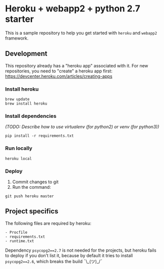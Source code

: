# Heroku + webapp2 + python 2.7 starter

This is a sample repository to help you get started
with `heroku` and `webapp2` framework.

## Development

This repository already has a "heroku app" associated with it.
For new repositories, you need to "create" a heroku app first:
https://devcenter.heroku.com/articles/creating-apps

### Install heroku

```
brew update
brew install heroku
```

### Install dependencies

*(TODO: Describe how to use virtualenv (for python2) or venv (for python3))*

```
pip install -r requirements.txt
```

### Run locally

```
heroku local
```

### Deploy

1. Commit changes to git
2. Run the command:
```
git push heroku master
```

## Project specifics

The following files are required by heroku:
```
- Procfile
- requirements.txt
- runtime.txt
```

Dependency `psycopg2==2.7` is not needed for the projects, but heroku fails
to deploy if you don't list it, because by default it tries to install `psycopg2==2.6`,
which breaks the build ¯\\\_(ツ)\_/¯
